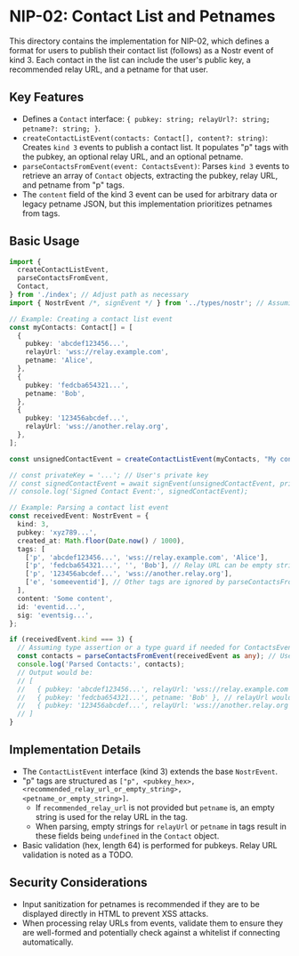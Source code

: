 # NIP-02: Contact List and Petnames

This directory contains the implementation for NIP-02, which defines a format for users to publish their contact list (follows) as a Nostr event of kind 3. Each contact in the list can include the user's public key, a recommended relay URL, and a petname for that user.

## Key Features

- Defines a `Contact` interface: `{ pubkey: string; relayUrl?: string; petname?: string; }`.
- `createContactListEvent(contacts: Contact[], content?: string)`: Creates `kind 3` events to publish a contact list. It populates "p" tags with the pubkey, an optional relay URL, and an optional petname.
- `parseContactsFromEvent(event: ContactsEvent)`: Parses `kind 3` events to retrieve an array of `Contact` objects, extracting the pubkey, relay URL, and petname from "p" tags.
- The `content` field of the kind 3 event can be used for arbitrary data or legacy petname JSON, but this implementation prioritizes petnames from tags.

## Basic Usage

```typescript
import {
  createContactListEvent,
  parseContactsFromEvent,
  Contact,
} from './index'; // Adjust path as necessary
import { NostrEvent /*, signEvent */ } from '../types/nostr'; // Assuming signEvent and NostrEvent types

// Example: Creating a contact list event
const myContacts: Contact[] = [
  {
    pubkey: 'abcdef123456...',
    relayUrl: 'wss://relay.example.com',
    petname: 'Alice',
  },
  {
    pubkey: 'fedcba654321...',
    petname: 'Bob',
  },
  {
    pubkey: '123456abcdef...',
    relayUrl: 'wss://another.relay.org',
  },
];

const unsignedContactEvent = createContactListEvent(myContacts, "My contact list notes");

// const privateKey = '...'; // User's private key
// const signedContactEvent = await signEvent(unsignedContactEvent, privateKey);
// console.log('Signed Contact Event:', signedContactEvent);

// Example: Parsing a contact list event
const receivedEvent: NostrEvent = {
  kind: 3,
  pubkey: 'xyz789...',
  created_at: Math.floor(Date.now() / 1000),
  tags: [
    ['p', 'abcdef123456...', 'wss://relay.example.com', 'Alice'],
    ['p', 'fedcba654321...', '', 'Bob'], // Relay URL can be empty string if petname is present
    ['p', '123456abcdef...', 'wss://another.relay.org'],
    ['e', 'someeventid'], // Other tags are ignored by parseContactsFromEvent
  ],
  content: 'Some content',
  id: 'eventid...',
  sig: 'eventsig...',
};

if (receivedEvent.kind === 3) {
  // Assuming type assertion or a type guard if needed for ContactsEvent
  const contacts = parseContactsFromEvent(receivedEvent as any); // Use 'as ContactsEvent' if available and compatible
  console.log('Parsed Contacts:', contacts);
  // Output would be:
  // [
  //   { pubkey: 'abcdef123456...', relayUrl: 'wss://relay.example.com', petname: 'Alice' },
  //   { pubkey: 'fedcba654321...', petname: 'Bob' }, // relayUrl would be undefined if empty string in tag
  //   { pubkey: '123456abcdef...', relayUrl: 'wss://another.relay.org' }
  // ]
}
```

## Implementation Details

- The `ContactListEvent` interface (kind 3) extends the base `NostrEvent`.
- "p" tags are structured as `["p", <pubkey_hex>, <recommended_relay_url_or_empty_string>, <petname_or_empty_string>]`.
  - If `recommended_relay_url` is not provided but `petname` is, an empty string is used for the relay URL in the tag.
  - When parsing, empty strings for `relayUrl` or `petname` in tags result in these fields being `undefined` in the `Contact` object.
- Basic validation (hex, length 64) is performed for pubkeys. Relay URL validation is noted as a TODO.

## Security Considerations

- Input sanitization for petnames is recommended if they are to be displayed directly in HTML to prevent XSS attacks.
- When processing relay URLs from events, validate them to ensure they are well-formed and potentially check against a whitelist if connecting automatically. 